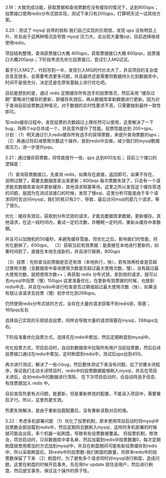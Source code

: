 3.19：大致完成功能，获取票据和查询票数在没有缓存的情况下，达到800qps；投票接口使用redis分布式锁实现，测试下来只有200qps，打算明天试一试其他方案。

3.20：测试了 mysql 自带的锁和 我们自己实现的乐观锁，发现 qps 没有明显上升，并且由于这两种情况会导致 mysql 压力大，会出现大量慢sql，目前选择继续使用redis。

项目结构整理，查询获票接口大概 400qps，获取票据接口大概 800pqs，投票接口大概200pqs；下阶段考虑先优化投票接口，尝试引入MQ试试。

着手引入MQ了，代码写到一半，发现引入MQ的代价太大了，并且项目的复杂度会变高很多，会需要考虑更多问题，并且最终还是需要将数据持久化到数据库中，时间不是很充分，决定还是在原有基础上进行优化吧。

目前能想到的是，通过 redis 定期缓存所有选手的投票情况，然后采用 “缓存过期” 策略进行缓存的更新，即缓存失效后，再从数据库拿新数据进行更新。因为对于查询目前投票数这种情况，对于数据的实时性要求不高，只需要做到最终一致性即可。

写redis缓存过程中，发现投票的次数超过上限任然可以使用，这里解决了一下bug，将两个sql合并成一个，并且意外提升了性能。投票性能达到 200+qps。
计划：（1）明天通过引入redis缓存所有选手的获得票数，来提升查询票数的qps；
（2）再通过将扣减使用次数这个操作，放到redis中去做，减少我们的mysql数据库压力，进一步提升pqs。

3.21：通过缓存获票数，将性能提升一倍，qps 达到600左右；
目前三个接口的逻辑是：

（1）查询获票数接口，先查询 redis，如果存在直接，返回即可，如果不存在，说明过期了，需要去数据库拿出来更新；600pqs
    每次票数失效了，只会有一个请求能去数据库查询并更新缓存，其他请求阻塞等待。这里之所以发现这个缓存穿透的问题，是因为在测试该接口的时候，发现了慢sql，这里分析可能是由于多个请求同时去访问mysql，我们的核只有2个，导致，最后访问msql的那几个请求，等了很久。

优化：缓存失效后，获取到分布式锁的请求，才能去数据库拿数据，更新缓存。其他请求，在这一段时间内，重试一定的次数，并睡眠一定时间，重新从缓存中拿数据。

并且可以加随机的50毫秒，来避免缓存雪崩，但优化之后，影响我们的性能，将优化删掉了。600qps。
（2）获取当前有效票据：是直接在本地进行更新的，如果时间到了，直接在本地生成新的，并且进行替换，800qps

（3）投票：先检查当前票据是否还有效（本地执行，快），若有效再检查是否超过使用次数（去数据库中查询使用次数是否超过最大使用次数，慢），没有超过最大使用次数，就把使用次数++；再获取 redis 分布式锁，拿到锁的请求，就可以去mysql中投票（慢）150qps
这里准备优化，在更新有效票据的时候，也放到redis中去，并且在redis中进行检查是否过期或超过最大使用次数（快），如果没有就让该请求去投票（慢）初步优化到268qps。

仍然使用redis分布式锁的方式，会存在大量的请求获取不到redis锁，阻塞；160pqs左右

选择自己实现的乐观锁去投票，同样会导致大量的请求阻塞在mysql，268qps左右。

下阶段准备优化投票方式，选择先在redis中累加，然后定期刷盘到mysql中。

优化投票方式，项目启动时，自动到数据库中拉取所有用户当前投票数，然后后续投票接口通过在redis中累加，定时刷盘到redis中，测试后qps达到450。

再次进行测试，解决了一些小bug，然后整体测试下来没有问题，加了优雅关闭程序，保证我们主动关闭项目时，redis中的投票数据能够刷入mysql，并且在项目关闭后，会对redis中的数据进行清除。
在下次项目启动时，会自动将选手信息、有效票据加入 redis 中。

目前发现热更有点问题，能更新，但是重新修改的配置，不能读入项目中，需要重启才行。所以，这里热更生效。

热更失效解决，是由于重新加载配置后，没有重新读取对应的值。

3.22：考虑多机部署问题
（1）优化了投票机制，原本使用项目启动时将mysql中投票数全部加载到redis中，然后定期将总数刷入mysql，这样的多机部署的时候就可能会出现，多个机器一起刷盘，导致有些投票数被覆盖。
将投票机制，修改会，项目启动时，只存数据库中拿名单，然后加载到redis中投票数置0，每次定期刷盘就使用累加的方式加到mysql中，并且在刷盘期间可能有新投票缓存到redis中，所以采取刷盘后，将redis中的投票数-我们刷盘的数量，将原本redis中的投票数保留了下来
（2）刷盘时，为了避免多个请求同时对mysql进行刷盘，造成问题，这里在刷盘的时候开启事务，先在用for update 锁住该用户，然后进行刷盘，然后提交事务，保证这个操作的原子性。
